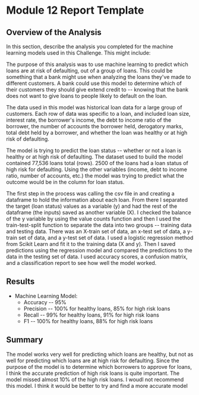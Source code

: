 # Module 12 Report Template

## Overview of the Analysis

In this section, describe the analysis you completed for the machine learning models used in this Challenge. This might include:

The purpose of this analysis was to use machine learning to predict which loans are at risk of defaulting, out of a group of loans. This could be something that a bank might use when analyzing the loans they've made to different customers. A bank could use this model to determine which of their customers they should give extend credit to -- knowing that the bank does not want to give loans to people likely to default on the loan.

The data used in this model was historical loan data for a large group of customers. Each row of data was specific to a loan, and included loan size, interest rate, the borrower's income, the debt to income ratio of the borrower, the number of accounts the borrower held, derogatory marks, total debt held by a borrower, and whether the loan was healthy or at high risk of defaulting. 

The model is trying to predict the loan status -- whether or not a loan is healthy or at high risk of defaulting. The dataset used to build the model contained 77,536 loans total (rows). 2500 of the loans had a loan status of high risk for defaulting. Using the other variables (income, debt to income ratio, number of accounts, etc.) the model was trying to predict what the outcome would be in the column for loan status. 

The first step in the process was calling the csv file in and creating a dataframe to hold the information about each loan. From there I separated the target (loan status) values as a variable (y) and had the rest of the dataframe (the inputs) saved as another variable (X). I checked the balance of the y variable by using the value counts function and then I used the train-test-split function to separate the data into two groups -- training data and testing data. There was an X-train set of data, an x-test set of data, a y-train set of data, and a y-test set of data. I used a logistic regression method from Scikit Learn and fit it to the training data (X and y). Then I saved predictions using the regression model and compared the predictions to the data in the testing set of data. I used accuracy scores, a confusion matrix, and a classification report to see how well the model worked. 

## Results

* Machine Learning Model:
  * Accuracy -- 95%
  * Precision -- 100% for healthy loans, 85% for high risk loans
  * Recall -- 99% for healthy loans, 91% for high risk loans
  * F1 -- 100% for healthy loans, 88% for high risk loans 

## Summary

The model works very well for predicting which loans are healthy, but not as well for predicting which loans are at high risk for defaulting. Since the purpose of the model is to determine which borrowers to approve for loans, I think the accurate prediction of high risk loans is quite important. The model missed almost 10% of the high risk loans. I woudl not recommend this model. I think it would be better to try and find a more accurate model 